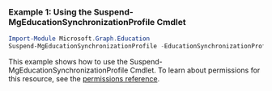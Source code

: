 ### Example 1: Using the Suspend-MgEducationSynchronizationProfile Cmdlet
```powershell
Import-Module Microsoft.Graph.Education
Suspend-MgEducationSynchronizationProfile -EducationSynchronizationProfileId $educationSynchronizationProfileId
```
This example shows how to use the Suspend-MgEducationSynchronizationProfile Cmdlet.
To learn about permissions for this resource, see the [permissions reference](/graph/permissions-reference).
